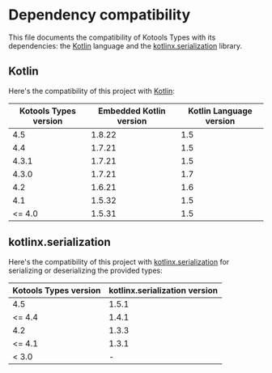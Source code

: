 # Dependency compatibility

This file documents the compatibility of Kotools Types with its dependencies:
the [Kotlin] language and the [kotlinx.serialization] library.

## Kotlin

Here's the compatibility of this project with [Kotlin]:

| Kotools Types version | Embedded Kotlin version | Kotlin Language version |
|-----------------------|-------------------------|-------------------------|
| 4.5                   | 1.8.22                  | 1.5                     |
| 4.4                   | 1.7.21                  | 1.5                     |
| 4.3.1                 | 1.7.21                  | 1.5                     |
| 4.3.0                 | 1.7.21                  | 1.7                     |
| 4.2                   | 1.6.21                  | 1.6                     |
| 4.1                   | 1.5.32                  | 1.5                     |
| <= 4.0                | 1.5.31                  | 1.5                     |

## kotlinx.serialization

Here's the compatibility of this project with [kotlinx.serialization] for
serializing or deserializing the provided types:

| Kotools Types version | kotlinx.serialization version |
|-----------------------|-------------------------------|
| 4.5                   | 1.5.1                         |
| <= 4.4                | 1.4.1                         |
| 4.2                   | 1.3.3                         |
| <= 4.1                | 1.3.1                         |
| < 3.0                 | -                             |

<!-- Shared links -->

[kotlin]: https://kotlinlang.org
[kotlinx.serialization]: https://github.com/Kotlin/kotlinx.serialization
